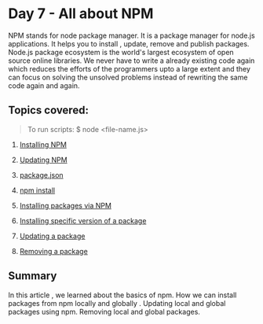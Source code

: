 # Day 7 - All about NPM

NPM stands for node package manager. It is a package manager for node.js applications. It helps you to install , update, remove and publish packages. Node.js package ecosystem is the world's largest ecosystem of open source online libraries. We never have to write a already existing code again which reduces the efforts of the programmers upto a large extent and they can focus on solving the unsolved problems instead of rewriting the same code again and again.

## Topics covered:

> To run scripts: \$ node <file-name.js>

1. [Installing NPM]()

2. [Updating NPM]()

3. [package.json]()

4. [npm install]()

5. [Installing packages via NPM]()

6. [Installing specific version of a package]()

7. [Updating a package]()

8. [Removing a package]()

## Summary

In this article , we learned about the basics of npm. How we can install packages from npm locally and globally . Updating local and global packages using npm. Removing local and global packages.

